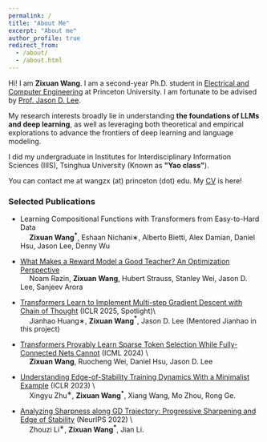 ```yaml
---
permalink: /
title: "About Me"
excerpt: "About me"
author_profile: true
redirect_from: 
  - /about/
  - /about.html
---
```


Hi! I am **Zixuan Wang**. I am a second-year Ph.D. student in <a href="https://ece.princeton.edu/">Electrical and Computer Engineering</a> at Princeton University. I am fortunate to be advised by <a href="https://jasondlee88.github.io/">Prof. Jason D. Lee</a>.

My research interests broadly lie in understanding **the foundations of LLMs and deep learning**, as well as leveraging
both theoretical and empirical explorations to advance the frontiers of deep learning and language modeling.

I did my undergraduate in Institutes for Interdisciplinary Information Sciences (IIIS), Tsinghua University (Known as **"Yao class"**).

You can contact me at wangzx (at) princeton (dot) edu. My <a href="https://drive.google.com/file/d/1rqGAPJGkswxo4RWdz4DN4GxnNItJiIE4/view?usp=sharing">CV</a> is here!

### Selected Publications

- Learning Compositional Functions with Transformers from Easy-to-Hard Data\
    &emsp; **Zixuan Wang$^*$**, Eshaan Nichani∗, Alberto Bietti, Alex Damian, Daniel Hsu, Jason Lee, Denny Wu

- <a href="https://arxiv.org/abs/2503.15477">What Makes a Reward Model a Good Teacher? An Optimization Perspective</a>\
    &emsp; Noam Razin, **Zixuan Wang**, Hubert Strauss, Stanley Wei, Jason D. Lee, Sanjeev Arora

- <a href="https://arxiv.org/abs/2502.21212">Transformers Learn to Implement Multi-step Gradient Descent with Chain of Thought</a> (ICLR 2025, Spotlight)\  
    &emsp; Jianhao Huang∗, **Zixuan Wang$^*$**, Jason D. Lee (Mentored Jianhao in this project)

- <a href="https://arxiv.org/abs/2406.06893">Transformers Provably Learn Sparse Token Selection While Fully-Connected Nets Cannot</a> (ICML 2024) \  
    &emsp; **Zixuan Wang**, Ruocheng Wei, Daniel Hsu, Jason D. Lee

- <a href="https://arxiv.org/abs/2210.03294">Understanding Edge-of-Stability Training Dynamics With a Minimalist Example</a> (ICLR 2023) \  
    &emsp; Xingyu Zhu$^∗$, **Zixuan Wang$^*$**, Xiang Wang, Mo Zhou, Rong Ge.

- <a href="https://arxiv.org/abs/2207.12678">Analyzing Sharpness along GD Trajectory: Progressive Sharpening and Edge of Stability</a> (NeurIPS 2022) \  
    &emsp; Zhouzi Li$^∗$, **Zixuan Wang$^*$**, Jian Li.
